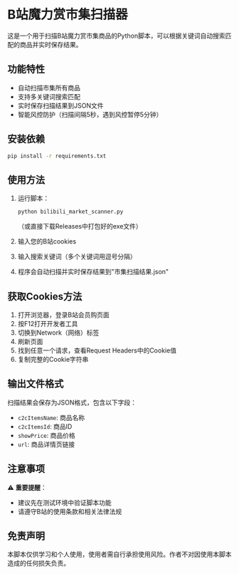 # B站魔力赏市集扫描器

这是一个用于扫描B站魔力赏市集商品的Python脚本，可以根据关键词自动搜索匹配的商品并实时保存结果。

## 功能特性

- 自动扫描市集所有商品
- 支持多关键词搜索匹配
- 实时保存扫描结果到JSON文件
- 智能风控防护（扫描间隔5秒，遇到风控暂停5分钟）

## 安装依赖

```bash
pip install -r requirements.txt
```

## 使用方法

1. 运行脚本：
   ```bash
   python bilibili_market_scanner.py
   ```
   （或直接下载Releases中打包好的exe文件）

2. 输入您的B站cookies

3. 输入搜索关键词（多个关键词用逗号分隔）

4. 程序会自动扫描并实时保存结果到"市集扫描结果.json"

## 获取Cookies方法

1. 打开浏览器，登录B站会员购页面
2. 按F12打开开发者工具
3. 切换到Network（网络）标签
4. 刷新页面
5. 找到任意一个请求，查看Request Headers中的Cookie值
6. 复制完整的Cookie字符串

## 输出文件格式

扫描结果会保存为JSON格式，包含以下字段：
- `c2cItemsName`: 商品名称
- `c2cItemsId`: 商品ID
- `showPrice`: 商品价格
- `url`: 商品详情页链接

## 注意事项

⚠️ **重要提醒**：
- 建议先在测试环境中验证脚本功能
- 请遵守B站的使用条款和相关法律法规

## 免责声明

本脚本仅供学习和个人使用，使用者需自行承担使用风险。作者不对因使用本脚本造成的任何损失负责。